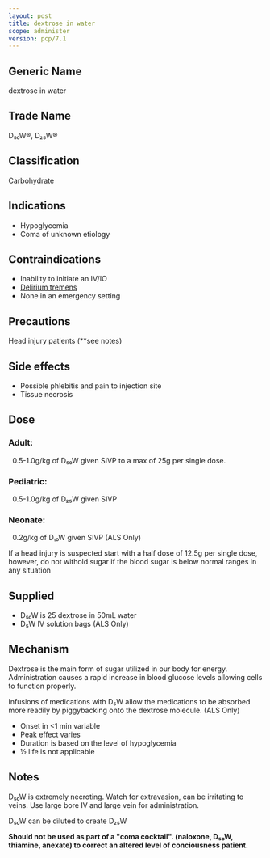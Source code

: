 ```yaml
---
layout: post
title: dextrose in water
scope: administer
version: pcp/7.1
---
```


## Generic Name

dextrose in water

## Trade Name

D₅₀W®, D₂₅W®

## Classification

Carbohydrate

## Indications

- Hypoglycemia
- Coma of unknown etiology

## Contraindications

- Inability to initiate an IV/IO
- [Delirium tremens](https://en.wikipedia.org/wiki/Delirium_tremens)
- None in an emergency setting

## Precautions

Head injury patients (\*\*see notes)

## Side effects

- Possible phlebitis and pain to injection site
- Tissue necrosis

## Dose

### Adult:
&nbsp;&nbsp;0.5-1.0g/kg of D₅₀W given SIVP to a max of 25g per single dose.

### Pediatric:
&nbsp;&nbsp;0.5-1.0g/kg of D₂₅W given SIVP

### Neonate:
&nbsp;&nbsp;0.2g/kg of D₁₀W given SIVP (ALS Only)

If a head injury is suspected start with a half dose of 12.5g per single dose, however, do not withold sugar if the blood sugar is below normal ranges in any situation

## Supplied

- D₅₀W is 25 dextrose in 50mL water
- D₅W IV solution bags (ALS Only)

## Mechanism

Dextrose is the main form of sugar utilized in our body for energy. Administration causes a rapid increase in blood glucose levels allowing cells to function properly.

Infusions of medications with D₅W allow the medications to be absorbed more readily by piggybacking onto the dextrose molecule. (ALS Only)

- Onset in <1 min variable
- Peak effect varies
- Duration is based on the level of hypoglycemia
- ½ life is not applicable

## Notes

D₅₀W is extremely necroting. Watch for extravasion, can be irritating to veins. Use large bore IV and large vein for administration.

D₅₀W can be diluted to create D₂₅W

**Should not be used as part of a "coma cocktail". (naloxone, D₅₀W, thiamine, anexate) to correct an altered level of conciousness patient.**
